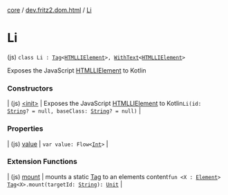[core](../../index.md) / [dev.fritz2.dom.html](../index.md) / [Li](./index.md)

# Li

(js) `class Li : `[`Tag`](../../dev.fritz2.dom/-tag/index.md)`<`[`HTMLLIElement`](https://kotlinlang.org/api/latest/jvm/stdlib/org.w3c.dom/-h-t-m-l-l-i-element/index.html)`>, `[`WithText`](../../dev.fritz2.dom/-with-text/index.md)`<`[`HTMLLIElement`](https://kotlinlang.org/api/latest/jvm/stdlib/org.w3c.dom/-h-t-m-l-l-i-element/index.html)`>`

Exposes the JavaScript [HTMLLIElement](https://developer.mozilla.org/en/docs/Web/API/HTMLLIElement) to Kotlin

### Constructors

| (js) [&lt;init&gt;](-init-.md) | Exposes the JavaScript [HTMLLIElement](https://developer.mozilla.org/en/docs/Web/API/HTMLLIElement) to Kotlin`Li(id: `[`String`](https://kotlinlang.org/api/latest/jvm/stdlib/kotlin/-string/index.html)`? = null, baseClass: `[`String`](https://kotlinlang.org/api/latest/jvm/stdlib/kotlin/-string/index.html)`? = null)` |

### Properties

| (js) [value](value.md) | `var value: Flow<`[`Int`](https://kotlinlang.org/api/latest/jvm/stdlib/kotlin/-int/index.html)`>` |

### Extension Functions

| (js) [mount](../../dev.fritz2.dom/mount.md) | mounts a static [Tag](../../dev.fritz2.dom/-tag/index.md) to an elements content`fun <X : `[`Element`](https://kotlinlang.org/api/latest/jvm/stdlib/org.w3c.dom/-element/index.html)`> `[`Tag`](../../dev.fritz2.dom/-tag/index.md)`<X>.mount(targetId: `[`String`](https://kotlinlang.org/api/latest/jvm/stdlib/kotlin/-string/index.html)`): `[`Unit`](https://kotlinlang.org/api/latest/jvm/stdlib/kotlin/-unit/index.html) |

